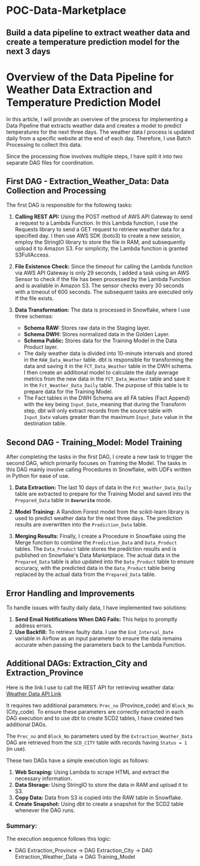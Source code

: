 # POC-Data-Marketplace
## Build a data pipeline to extract weather data and create a temperature prediction model for the next 3 days

# Overview of the Data Pipeline for Weather Data Extraction and Temperature Prediction Model

In this article, I will provide an overview of the process for implementing a Data Pipeline that extracts weather data and creates a model to predict temperatures for the next three days. The weather data I process is updated daily from a specific website at the end of each day. Therefore, I use Batch Processing to collect this data.

Since the processing flow involves multiple steps, I have split it into two separate DAG files for coordination.

## First DAG - Extraction_Weather_Data: Data Collection and Processing

The first DAG is responsible for the following tasks:

1. **Calling REST API:** Using the POST method of AWS API Gateway to send a request to a Lambda Function. In this Lambda function, I use the Requests library to send a GET request to retrieve weather data for a specified day. I then use AWS SDK (boto3) to create a new session, employ the StringIO library to store the file in RAM, and subsequently upload it to Amazon S3. For simplicity, the Lambda function is granted S3FullAccess.

2. **File Existence Check:** Since the timeout for calling the Lambda function via AWS API Gateway is only 29 seconds, I added a task using an AWS Sensor to check if the file has been processed by the Lambda Function and is available in Amazon S3. The sensor checks every 30 seconds with a timeout of 600 seconds. The subsequent tasks are executed only if the file exists.

3. **Data Transformation:** The data is processed in Snowflake, where I use three schemas:
    - **Schema RAW:** Stores raw data in the Staging layer.
    - **Schema DWH:** Stores normalized data in the Golden Layer.
    - **Schema Public:** Stores data for the Training Model in the Data Product layer.
    - The daily weather data is divided into 10-minute intervals and stored in the `RAW_Data_Weather` table. dbt is responsible for transforming the data and saving it in the `FCT_Data_Weather` table in the DWH schema. I then create an additional model to calculate the daily average metrics from the new data in the `FCT_Data_Weather` table and save it in the `Fct_Weather_Data_Daily` table. The purpose of this table is to prepare data for the Training Model.
    - The Fact tables in the DWH Schema are all FA tables (Fact Append) with the key being `Input_Date`, meaning that during the Transform step, dbt will only extract records from the source table with `Input_Date` values greater than the maximum `Input_Date` value in the destination table.

## Second DAG - Training_Model: Model Training

After completing the tasks in the first DAG, I create a new task to trigger the second DAG, which primarily focuses on Training the Model. The tasks in this DAG mainly involve calling Procedures in Snowflake, with UDFs written in Python for ease of use.

1. **Data Extraction:** The last 10 days of data in the `Fct_Weather_Data_Daily` table are extracted to prepare for the Training Model and saved into the `Prepared_Data` table in **`Overwrite`** mode.

2. **Model Training:** A Random Forest model from the scikit-learn library is used to predict weather data for the next three days. The prediction results are overwritten into the `Prediction_Data` table.

3. **Merging Results:** Finally, I create a Procedure in Snowflake using the Merge function to combine the `Prediction_Data` and `Data_Product` tables. The `Data_Product` table stores the prediction results and is published on Snowflake's Data Marketplace. The actual data in the `Prepared_Data` table is also updated into the `Data_Product` table to ensure accuracy, with the predicted data in the `Data_Product` table being replaced by the actual data from the `Prepared_Data` table.

## Error Handling and Improvements

To handle issues with faulty daily data, I have implemented two solutions:

1. **Send Email Notifications When DAG Fails:** This helps to promptly address errors.
2. **Use Backfill:** To retrieve faulty data. I use the `End_Interval_Date` variable in Airflow as an input parameter to ensure the data remains accurate when passing the parameters back to the Lambda Function.

## Additional DAGs: Extraction_City and Extraction_Province

Here is the link I use to call the REST API for retrieving weather data:
[Weather Data API Link](https://www.data.jma.go.jp/obd/stats/etrn/view/10min_s1.php?prec_no=44&block_no=47675&year=2024&month=1&day=1&view=)

It requires two additional parameters: `Prec_no` (Province_code) and `Block_No` (City_code). To ensure these parameters are correctly extracted in each DAG execution and to use dbt to create SCD2 tables, I have created two additional DAGs.

The `Prec_no` and `Block_No` parameters used by the `Extraction_Weather_Data` DAG are retrieved from the `SCD_CITY` table with records having `Status = 1` (in use).

These two DAGs have a simple execution logic as follows:

1. **Web Scraping:** Using Lambda to scrape HTML and extract the necessary information.
2. **Data Storage:** Using StringIO to store the data in RAM and upload it to S3.
3. **Copy Data:** Data from S3 is copied into the RAW table in Snowflake.
4. **Create Snapshot:** Using dbt to create a snapshot for the SCD2 table whenever the DAG runs.

### Summary: 
The execution sequence follows this logic:

+ DAG Extraction_Province → DAG Extraction_City → DAG Extraction_Weather_Data → DAG Training_Model
